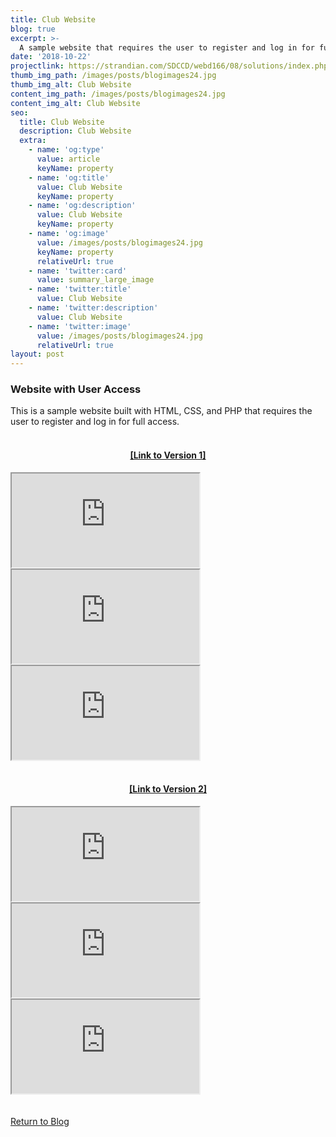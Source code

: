 ```yaml
---
title: Club Website
blog: true
excerpt: >-
  A sample website that requires the user to register and log in for full access.
date: '2018-10-22'
projectlink: https://strandian.com/SDCCD/webd166/08/solutions/index.php
thumb_img_path: /images/posts/blogimages24.jpg
thumb_img_alt: Club Website
content_img_path: /images/posts/blogimages24.jpg
content_img_alt: Club Website
seo:
  title: Club Website
  description: Club Website
  extra:
    - name: 'og:type'
      value: article
      keyName: property
    - name: 'og:title'
      value: Club Website
      keyName: property
    - name: 'og:description'
      value: Club Website
      keyName: property
    - name: 'og:image'
      value: /images/posts/blogimages24.jpg
      keyName: property
      relativeUrl: true
    - name: 'twitter:card'
      value: summary_large_image
    - name: 'twitter:title'
      value: Club Website
    - name: 'twitter:description'
      value: Club Website
    - name: 'twitter:image'
      value: /images/posts/blogimages24.jpg
      relativeUrl: true
layout: post
---
```


### Website with User Access
This is a sample website built with HTML, CSS, and PHP that requires the user to register and log in for full access.
<br />
<br />
<h4 align="center"><a href="https://strandian.com/SDCCD/webd166/08/solutions/index.php" target="_blank">[Link to Version 1]</a></h4>
<div id="hideweb1">
  <div class="thumbnail-container" title="Web Development Portfolio"><a href="https://strandian.com/SDCCD/webd166/08/solutions/index.php" target="_blank">
    <div class="thumbnail">
      <iframe sandbox src="https://strandian.com/SDCCD/webd166/08/solutions/index.php" onload="this.style.opacity = 1"></iframe>
    </div>
    </a> </div>
</div>
<div id="hideweb2">
  <div class="thumbnail-container" title="Web Development Portfolio"><a href="https://strandian.com/SDCCD/webd166/08/solutions/index.php" target="_blank">
    <div class="thumbnail">
      <iframe sandbox src="https://strandian.com/SDCCD/webd166/08/solutions/index.php" onload="this.style.opacity = 1"></iframe>
    </div>
    </a> </div>
</div>
<div id="hideweb3">
  <div class="thumbnail-container" title="Web Development Portfolio"><a href="https://strandian.com/SDCCD/webd166/08/solutions/index.php" target="_blank">
    <div class="thumbnail">
      <iframe sandbox src="https://strandian.com/SDCCD/webd166/08/solutions/index.php" onload="this.style.opacity = 1"></iframe>
    </div>
    </a> </div>
</div>

<br />
<h4 align="center"><a href="https://strandian.com/SDCCD/webd166/11/solutions/index.php" target="_blank">[Link to Version 2]</a></h4>
<div id="hideweb1">
  <div class="thumbnail-container" title="Web Development Portfolio"><a href="https://strandian.com/SDCCD/webd166/11/solutions/index.php" target="_blank">
    <div class="thumbnail">
      <iframe sandbox src="https://strandian.com/SDCCD/webd166/11/solutions/index.php" onload="this.style.opacity = 1"></iframe>
    </div>
    </a> </div>
</div>
<div id="hideweb2">
  <div class="thumbnail-container" title="Web Development Portfolio"><a href="https://strandian.com/SDCCD/webd166/11/solutions/index.php" target="_blank">
    <div class="thumbnail">
      <iframe sandbox src="https://strandian.com/SDCCD/webd166/11/solutions/index.php" onload="this.style.opacity = 1"></iframe>
    </div>
    </a> </div>
</div>
<div id="hideweb3">
  <div class="thumbnail-container" title="Web Development Portfolio"><a href="https://strandian.com/SDCCD/webd166/11/solutions/index.php" target="_blank">
    <div class="thumbnail">
      <iframe sandbox src="https://strandian.com/SDCCD/webd166/11/solutions/index.php" onload="this.style.opacity = 1"></iframe>
    </div>
    </a> </div>
</div>

<!-- Lorem ipsum dolor sit amet, consectetur adipiscing elit, sed do eiusmod tempor incididunt ut labore et dolore magna aliqua. Arcu ac tortor dignissim convallis. Enim lobortis scelerisque fermentum dui faucibus. Arcu bibendum at varius vel. In arcu cursus euismod quis viverra nibh cras pulvinar mattis.

<p class="codepen" data-height="300" data-default-tab="html,result" data-slug-hash="ZEXyOEj" data-user="strandian" style="height: 300px; box-sizing: border-box; display: flex; align-items: center; justify-content: center; border: 2px solid; margin: 1em 0; padding: 1em;">
  <span>See the Pen <a href="https://codepen.io/strandian/pen/ZEXyOEj">
  Calculator with JavaScript</a> by Ian Strand (<a href="https://codepen.io/strandian">@strandian</a>)
  on <a href="https://codepen.io">CodePen</a>.</span>
</p> -->

<br />
<br />
<a class="button" href="/blog/">
  Return to Blog
</a>

<script async src="https://cpwebassets.codepen.io/assets/embed/ei.js"></script>